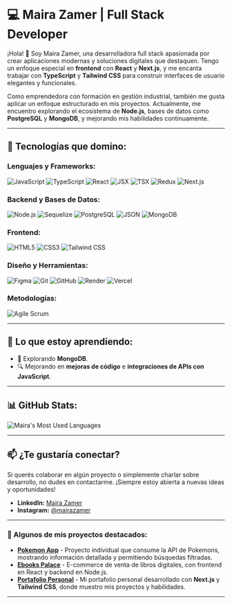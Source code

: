# 💻 Maira Zamer | Full Stack Developer

¡Hola! 👋 Soy Maira Zamer, una desarrolladora full stack apasionada por crear aplicaciones modernas y soluciones digitales que destaquen. Tengo un enfoque especial en **frontend** con **React** y **Next.js**, y me encanta trabajar con **TypeScript** y **Tailwind CSS** para construir interfaces de usuario elegantes y funcionales.

Como emprendedora con formación en gestión industrial, también me gusta aplicar un enfoque estructurado en mis proyectos. Actualmente, me encuentro explorando el ecosistema de **Node.js**, bases de datos como **PostgreSQL** y **MongoDB**, y mejorando mis habilidades continuamente.

---

## 🚀 Tecnologías que domino:

### Lenguajes y Frameworks:
<p>
  <img src="https://img.shields.io/badge/JavaScript-F7DF1E?style=for-the-badge&logo=javascript&logoColor=black" alt="JavaScript" />
  <img src="https://img.shields.io/badge/TypeScript-007ACC?style=for-the-badge&logo=typescript&logoColor=white" alt="TypeScript" />
  <img src="https://img.shields.io/badge/React-61DAFB?style=for-the-badge&logo=react&logoColor=black" alt="React" />
  <img src="https://img.shields.io/badge/JSX-61DAFB?style=for-the-badge&logo=react&logoColor=black" alt="JSX" />
  <img src="https://img.shields.io/badge/TSX-007ACC?style=for-the-badge&logo=typescript&logoColor=white" alt="TSX" />
  <img src="https://img.shields.io/badge/Redux-764ABC?style=for-the-badge&logo=redux&logoColor=white" alt="Redux" />
  <img src="https://img.shields.io/badge/Next.js-000000?style=for-the-badge&logo=nextdotjs&logoColor=white" alt="Next.js" />
</p>

### Backend y Bases de Datos:
<p>
  <img src="https://img.shields.io/badge/Node.js-339933?style=for-the-badge&logo=nodedotjs&logoColor=white" alt="Node.js" />
  <img src="https://img.shields.io/badge/Sequelize-52B0E7?style=for-the-badge&logo=sequelize&logoColor=white" alt="Sequelize" />
  <img src="https://img.shields.io/badge/PostgreSQL-316192?style=for-the-badge&logo=postgresql&logoColor=white" alt="PostgreSQL" />
  <img src="https://img.shields.io/badge/JSON-000000?style=for-the-badge&logo=json&logoColor=white" alt="JSON" />
  <img src="https://img.shields.io/badge/MongoDB-47A248?style=for-the-badge&logo=mongodb&logoColor=white" alt="MongoDB" />
</p>

### Frontend:
<p>
  <img src="https://img.shields.io/badge/HTML5-E34F26?style=for-the-badge&logo=html5&logoColor=white" alt="HTML5" />
  <img src="https://img.shields.io/badge/CSS3-1572B6?style=for-the-badge&logo=css3&logoColor=white" alt="CSS3" />
  <img src="https://img.shields.io/badge/Tailwind_CSS-38B2AC?style=for-the-badge&logo=tailwind-css&logoColor=white" alt="Tailwind CSS" />
</p>

### Diseño y Herramientas:
<p>
  <img src="https://img.shields.io/badge/Figma-F24E1E?style=for-the-badge&logo=figma&logoColor=white" alt="Figma" />
  <img src="https://img.shields.io/badge/Git-F05032?style=for-the-badge&logo=git&logoColor=white" alt="Git" />
  <img src="https://img.shields.io/badge/GitHub-181717?style=for-the-badge&logo=github&logoColor=white" alt="GitHub" />
  <img src="https://img.shields.io/badge/Render-0468D7?style=for-the-badge&logo=render&logoColor=white" alt="Render" />
  <img src="https://img.shields.io/badge/Vercel-000000?style=for-the-badge&logo=vercel&logoColor=white" alt="Vercel" />
</p>

### Metodologías:
<p>
  <img src="https://img.shields.io/badge/Agile_Scrum-6DB33F?style=for-the-badge&logo=scrumalliance&logoColor=white" alt="Agile Scrum" />
</p>

---

## 🌱 Lo que estoy aprendiendo:
- 🐹 Explorando **MongoDB**.
- 🔍 Mejorando en **mejoras de código** e **integraciones de APIs con JavaScript**.

---

## 📊 GitHub Stats:
<p>
  <img src="https://github-readme-stats.vercel.app/api/top-langs/?username=MairaZamer&layout=compact&theme=radical" alt="Maira's Most Used Languages" />
</p>

---

## 📫 ¿Te gustaría conectar?
Si querés colaborar en algún proyecto o simplemente charlar sobre desarrollo, no dudes en contactarme. ¡Siempre estoy abierta a nuevas ideas y oportunidades!

- **LinkedIn:** [Maira Zamer](https://www.linkedin.com/in/maira-zamer/)
- **Instagram:** [@mairazamer](https://www.instagram.com/mairazamer/)
  
---

### 📂 Algunos de mis proyectos destacados:

- [**Pokemon App**](https://github.com/MairaZamer/PIPokemons) - Proyecto individual que consume la API de Pokemons, mostrando información detallada y permitiendo búsquedas filtradas.
- [**Ebooks Palace**](https://github.com/MairaZamer/EbooksPalace-Front) - E-commerce de venta de libros digitales, con frontend en React y backend en Node.js.
- [**Portafolio Personal**]([https://github.com/MairaZamer/Mi-Portafolio]) - Mi portafolio personal desarrollado con **Next.js** y **Tailwind CSS**, donde muestro mis proyectos y habilidades.

---






<!---
MairaZamer/MairaZamer is a ✨ special ✨ repository because its `README.md` (this file) appears on your GitHub profile.
You can click the Preview link to take a look at your changes.
--->
